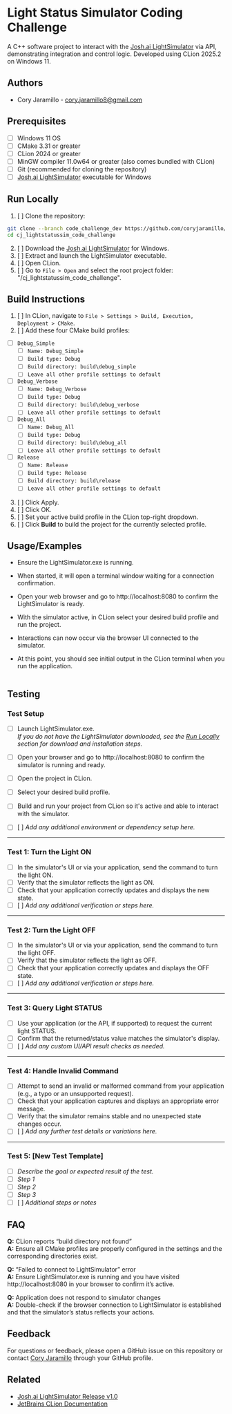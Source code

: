 # Light Status Simulator Coding Challenge

A C++ software project to interact with the [Josh.ai LightSimulator](https://github.com/jstarllc/JoshCodingChallenge/releases/tag/v1.0) via API, demonstrating integration and control logic. Developed using CLion 2025.2 on Windows 11.
## Authors

- Cory Jaramillo - cory.jaramillo8@gmail.com


## Prerequisites

- [ ]  Windows 11 OS
- [ ]  CMake 3.31 or greater
- [ ]  CLion 2024 or greater
- [ ]  MinGW compiler 11.0w64 or greater (also comes bundled with CLion)
- [ ]  Git (recommended for cloning the repository)
- [ ]  [Josh.ai LightSimulator](https://github.com/jstarllc/JoshCodingChallenge/releases/tag/v1.0) executable for Windows

## Run Locally

1. [ ]  Clone the repository:

```bash
git clone --branch code_challenge_dev https://github.com/coryjaramillo/cj_lightstatussim_code_challenge.git
cd cj_lightstatussim_code_challenge
```
2. [ ]  Download the [Josh.ai LightSimulator](https://github.com/jstarllc/JoshCodingChallenge/releases/tag/v1.0) for Windows.
3. [ ]  Extract and launch the LightSimulator executable.
4. [ ]  Open CLion.
5. [ ]  Go to `File > Open` and select the root project folder: "/cj_lightstatussim_code_challenge".

## Build Instructions

1. [ ]  In CLion, navigate to `File > Settings > Build, Execution, Deployment > CMake`.
2. [ ]  Add these four CMake build profiles:
- [ ]  `Debug_Simple`
    - [ ]  `Name: Debug_Simple`
    - [ ]  `Build type: Debug`
    - [ ]  `Build directory: build\debug_simple`
    - [ ]  `Leave all other profile settings to default`
- [ ]  `Debug_Verbose`
    - [ ]  `Name: Debug_Verbose`
    - [ ]  `Build type: Debug`
    - [ ]  `Build directory: build\debug_verbose`
    - [ ]  `Leave all other profile settings to default`
- [ ]  `Debug_All`
    - [ ]  `Name: Debug_All`
    - [ ]  `Build type: Debug`
    - [ ]  `Build directory: build\debug_all`
    - [ ]  `Leave all other profile settings to default`
- [ ]  `Release`
    - [ ]  `Name: Release`
    - [ ]  `Build type: Release`
    - [ ]  `Build directory: build\release`
    - [ ]  `Leave all other profile settings to default`
3. [ ]  Click Apply.
4. [ ]  Click OK.
5. [ ]  Set your active build profile in the CLion top-right dropdown.
6. [ ]  Click **Build** to build the project for the currently selected profile.
## Usage/Examples

- Ensure the LightSimulator.exe is running.

- When started, it will open a terminal window waiting for a connection confirmation.

- Open your web browser and go to http://localhost:8080 to confirm the LightSimulator is ready.

- With the simulator active, in CLion select your desired build profile and run the project.

- Interactions can now occur via the browser UI connected to the simulator.

- At this point, you should see initial output in the CLion terminal when you run the application.

```

```
## Testing

### Test Setup

- [ ]  Launch LightSimulator.exe.  
  _If you do not have the LightSimulator downloaded, see the [Run Locally](#run-locally) section for download and installation steps._
- [ ]  Open your browser and go to http://localhost:8080 to confirm the simulator is running and ready.
- [ ]  Open the project in CLion.
- [ ]  Select your desired build profile.
- [ ]  Build and run your project from CLion so it's active and able to interact with the simulator.
- [ ]  [ ] _Add any additional environment or dependency setup here._


---

### Test 1: Turn the Light ON

- [ ]  In the simulator's UI or via your application, send the command to turn the light ON.
- [ ]  Verify that the simulator reflects the light as ON.
- [ ]  Check that your application correctly updates and displays the new state.
- [ ]  [ ] _Add any additional verification or steps here._

---

### Test 2: Turn the Light OFF

- [ ]  In the simulator's UI or via your application, send the command to turn the light OFF.
- [ ]  Verify that the simulator reflects the light as OFF.
- [ ]  Check that your application correctly updates and displays the OFF state.
- [ ]  [ ] _Add any additional verification or steps here._

---

### Test 3: Query Light STATUS

- [ ]  Use your application (or the API, if supported) to request the current light STATUS.
- [ ]  Confirm that the returned/status value matches the simulator's display.
- [ ]  [ ] _Add any custom UI/API result checks as needed._

---

### Test 4: Handle Invalid Command

- [ ]  Attempt to send an invalid or malformed command from your application (e.g., a typo or an unsupported request).
- [ ]  Check that your application captures and displays an appropriate error message.
- [ ]  Verify that the simulator remains stable and no unexpected state changes occur.
- [ ]  [ ] _Add any further test details or variations here._

---

### Test 5: [New Test Template]

- [ ]  _Describe the goal or expected result of the test._
- [ ]  _Step 1_
- [ ]  _Step 2_
- [ ]  _Step 3_
- [ ]  [ ] _Additional steps or notes_

## FAQ

**Q:** CLion reports “build directory not found”  
**A:** Ensure all CMake profiles are properly configured in the settings and the corresponding directories exist.

**Q:** “Failed to connect to LightSimulator” error  
**A:** Ensure LightSimulator.exe is running and you have visited http://localhost:8080 in your browser to confirm it’s active.

**Q:** Application does not respond to simulator changes  
**A:** Double-check if the browser connection to LightSimulator is established and that the simulator’s status reflects your actions.
## Feedback

For questions or feedback, please open a GitHub issue on this repository or contact [Cory Jaramillo](https://github.com/coryjaramillo) through your GitHub profile.
## Related

- [Josh.ai LightSimulator Release v1.0](https://github.com/jstarllc/JoshCodingChallenge/releases/tag/v1.0)
- [JetBrains CLion Documentation](https://www.jetbrains.com/help/clion/)